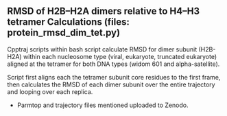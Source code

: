 **RMSD of H2B–H2A dimers relative to H4–H3 tetramer Calculations (files: protein_rmsd_dim_tet.py)**
-

Cpptraj scripts within bash script calculate RMSD for dimer subunit (H2B-H2A) within each nucleosome type (viral, eukaryote, truncated eukaryote) aligned at the tetramer for both DNA types (widom 601 and alpha-satellite). 

Script first aligns each the tetramer subunit core residues to the first frame, then calculates the RMSD of each dimer subunit over the entire trajectory and looping over each replica.

- Parmtop and trajectory files mentioned uploaded to Zenodo.
